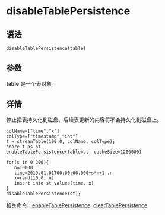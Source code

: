 # disableTablePersistence

## 语法

`disableTablePersistence(table)`

## 参数

**table** 是一个表对象。

## 详情

停止把表持久化到磁盘，后续表更新的内容将不会持久化到磁盘上。

```
colName=["time","x"]
colType=["timestamp","int"]
t = streamTable(100:0, colName, colType);
share t as st
enableTablePersistence(table=st, cacheSize=1200000)

for(s in 0:200){
   n=10000
   time=2019.01.01T00:00:00.000+s*n+1..n
   x=rand(10.0, n)
   insert into st values(time, x)
}
disableTablePersistence(st);
```

相关命令：[enableTablePersistence](../e/enableTablePersistence.md), [clearTablePersistence](../c/clearTablePersistence.md)

